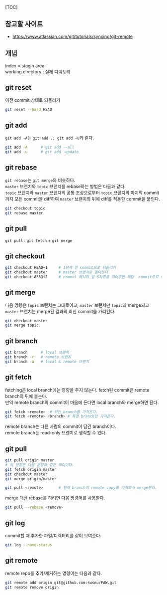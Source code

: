 [TOC]

## 참고할 사이트

* https://www.atlassian.com/git/tutorials/syncing/git-remote

## 개념

index = stagin area  
working directory : 실제 디렉토리

## git reset

이전 commit 상태로 되돌리기

~~~sh
git reset --hard HEAD
~~~

## git add

`git add -A`는 `git add .; git add -u`와 같다.

~~~sh
git add -A		# git add --all
git add -u		# git add -update
~~~

## git rebase

`git rebase`는 `git merge`와 비슷하다.  
`master` 브랜치와 `topic` 브랜치를 rebase하는 방법은 다음과 같다.  
`topic` 브랜치와 `master` 브랜치의 공통 조상으로부터 `topic` 브랜치의 마지막 commit까지 모든 commit을 diff하여 `master` 브랜치의 뒤에 diff를 적용한 commit을 붙인다.

~~~sh
git checkout topic
git rebase master
~~~

## git pull

`git pull` : `git fetch` + `git merge`

## git checkout

~~~sh
git checkout HEAD~1		# 1단계 전 commit으로 되돌리기
git checkout master		# master 브랜치로 돌아온다
git checkout 8553f2		# commit 해시의 앞 6자리를 적어주면 해당  commit으로 이동한다.
~~~

## git merge

다음 명령은 `topic` 브랜치는 그대로이고, `master` 브랜치만 `topic`과 merge되고 `master` 브랜치는 merge된 결과의 최신 commit을 가리킨다.

```sh
git checkout master
git merge topic
```

## git branch

```sh
git branch		# local 브랜치
git branch -r	# remote 브랜치
git branch -a	# local & remote 브랜치
```

## git fetch

fetching은 local branch에는 영향을 주지 않는다. fetch된 commit은 remote branch의 뒤에 붙는다.  
만약 remote branch의 commit이 마음에 든다면 local branch와 merge하면 된다.

```sh
git fetch <remote>	# 모든 branch를 가져온다.
git fetch <remote> <branch>	# 특정 branch만 가져온다.
```

remote branch는 다른 사람의 commit이 담긴 branch이다.  
remote branch는 read-only 브랜치로 생각할 수 있다.

## git pull

```sh
git pull origin master
# 위 문장은 다음 문장과 같은 의미이다.
git fetch origin master
git checkout master
git merge origin/master
```

```sh
git pull <remote>		# 현재 branch의 remote copy를 가져와서 merge한다.
```

merge 대신 rebase를 하려면 다음 명령어를 사용한다.

```sh
git pull --rebase <remove>
```
## git log

commit할 때 추가한 파일/디렉터리를 같이 보여준다.

```sh
git log --name-status
```

## git remote

remote repo를 추가/제거하는 명령어는 다음과 같다.

```sh
git remote add origin git@github.com:swsnu/FAW.git
git remote remove origin
```


